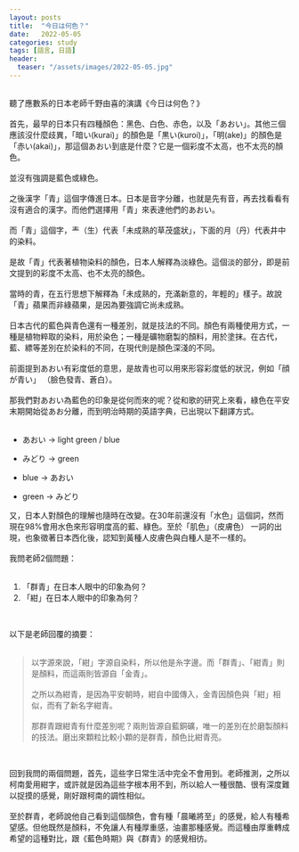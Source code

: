 ```yaml
---
layout: posts
title:  "今日は何色？"
date:   2022-05-05
categories: study
tags: [語言, 日語]
header: 
  teaser: "/assets/images/2022-05-05.jpg"
---
```

<br>
聽了應數系的日本老師千野由喜的演講《今日は何色？》<br><br>
首先，最早的日本只有四種顏色：黑色、白色、赤色，以及「あおい」。其他三個應該沒什麼歧異，「暗い(kurai)」的顏色是「黒い(kuroi)」，「明(ake)」的顏色是「赤い(akai)」，那這個あおい到底是什麼？它是一個彩度不太高，也不太亮的顏色。<br><br>
並沒有強調是藍色或綠色。<br><br>
之後漢字「青」這個字傳進日本。日本是音字分離，也就是先有音，再去找看看有沒有適合的漢字。而他們選擇用「青」來表達他們的あおい。<br><br>
而「青」這個字，龶（生）代表「未成熟的草茂盛狀」，下面的月（丹）代表井中的染料。<br><br>
是故「青」代表著植物染料的顏色，日本人解釋為淡綠色。這個淡的部分，即是前文提到的彩度不太高、也不太亮的顏色。<br><br>
當時的青，在五行思想下解釋為「未成熟的，充滿新意的，年輕的」樣子。故說「青」蘋果而非綠蘋果，是因為要強調它尚未成熟。<br><br>
日本古代的藍色與青色還有一種差別，就是技法的不同。顏色有兩種使用方式，一種是植物粹取的染料，用於染色；一種是礦物磨製的顏料，用於塗抹。在古代，藍、縹等差別在於染料的不同，在現代則是顏色深淺的不同。<br><br>
前面提到あおい有彩度低的意思，是故青也可以用來形容彩度低的狀況，例如「顔が青い」 （臉色發青、蒼白）。<br><br>
那我們對あおい為藍色的印象是從何而來的呢？從和歌的研究上來看，綠色在平安末期開始從あお分離，而到明治時期的英語字典，已出現以下翻譯方式。<br><br>

- あおい → light green / blue
- みどり → green

- blue → あおい
- green → みどり

又，日本人對顏色的理解也隨時在改變。在30年前還沒有「水色」這個詞，然而現在98%會用水色來形容明度高的藍、綠色。至於「肌色」（皮膚色） 一詞的出現，也象徵著日本西化後，認知到黃種人皮膚色與白種人是不一樣的。<br><br>
我問老師2個問題：<br><br>

1. 「群青」在日本人眼中的印象為何？
2. 「紺」在日本人眼中的印象為何？
<br>

以下是老師回覆的摘要：<br><br>

> 以字源來說，「紺」字源自染料，所以他是糸字邊。而「群青」、「紺青」則是顏料，而這兩則皆源自「金青」。<br><br>
> 之所以為紺青，是因為平安朝時，紺自中國傳入，金青因顏色與「紺」相似，而有了新名字紺青。<br><br>
> 那群青跟紺青有什麼差別呢？兩則皆源自藍銅礦，唯一的差別在於磨製顏料的技法。磨出來顆粒比較小顆的是群青，顏色比紺青亮。<br>
<br>

回到我問的兩個問題，首先，這些字日常生活中完全不會用到。老師推測，之所以柯南愛用紺字，或許就是因為這些字根本用不到，所以給人一種很酷、很有深度難以捉摸的感覺，剛好跟柯南的調性相似。<br><br>
至於群青，老師說他自己看到這個顏色，會有種「晨曦將至」的感覺，給人有種希望感。但他既然是顏料，不免讓人有種厚重感，油畫那種感覺。而這種由厚重轉成希望的這種對比，跟《藍色時期》與《群青》的感覺相彷。<br><br>